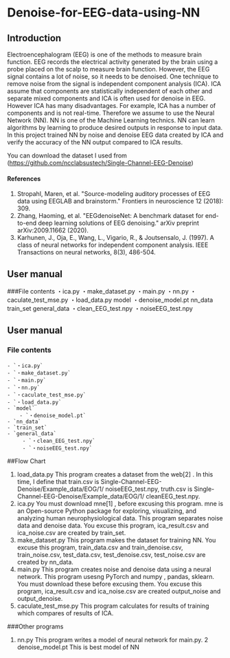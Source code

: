 # Denoise-for-EEG-data-using-NN

## Introduction
Electroencephalogram (EEG) is one of the methods to measure brain function. EEG
records the electrical activity generated by the brain using a probe placed on the scalp to measure brain function. However, the EEG signal contains a lot of noise, so it needs to be denoised. One technique to remove noise from the signal is independent component analysis (ICA). ICA assume that components are statistically independent of each other and separate mixed components and ICA is often used for denoise in EEG. However ICA has many disadvantages. For example, ICA has a number of components and is not real-time. Therefore we assume to use the Neural Network (NN). NN is one of the Machine Learning technics. NN can learn algorithms by learning to produce desired outputs in response to input data. In this project trained NN by noise and denoise EEG data created by ICA and verify the accuracy of the NN output compared to ICA results.

You can download the dataset I used from (https://github.com/ncclabsustech/Single-Channel-EEG-Denoise)


#### References
1. Stropahl, Maren, et al. "Source-modeling auditory processes of EEG data using EEGLAB and brainstorm." Frontiers in neuroscience 12 (2018): 309.
2. Zhang, Haoming, et al. "EEGdenoiseNet: A benchmark dataset for end-to-end deep learning solutions of EEG denoising." arXiv preprint arXiv:2009.11662 (2020).
3. Karhunen, J., Oja, E., Wang, L., Vigario, R., & Joutsensalo, J. (1997). A class of neural networks for independent component analysis. IEEE Transactions on neural networks, 8(3), 486-504.


## User manual
###File contents
    ・ica.py
    ・make_dataset.py
    ・main.py
    ・nn.py
    ・caculate_test_mse.py
    ・load_data.py
    model
        ・denoise_model.pt
    nn_data
    train_set
    general_data
        ・clean_EEG_test.npy
        ・noiseEEG_test.npy
 ## User manual

### File contents

    - `・ica.py`
    - `・make_dataset.py`
    - `・main.py`
    - `・nn.py`
    - `・caculate_test_mse.py`
    - `・load_data.py`
    - `model`
        - `・denoise_model.pt`
    - `nn_data`
    - `train_set`
    - `general_data`
         - `・clean_EEG_test.npy`
         - `・noiseEEG_test.npy`

 
##Flow Chart
1. load_data.py
This program creates a dataset from the web[2]
. In this time, I define that train.csv is
Single-Channel-EEG-Denoise/Example_data/EOG/1/ noiseEEG_test.npy, truth.csv is
Single-Channel-EEG-Denoise/Example_data/EOG/1/ cleanEEG_test.npy.
2. ica.py
You must download mne[1]
, before excusing this program. mne is an Open-source Python
package for exploring, visualizing, and analyzing human neurophysiological data. This
program separates noise data and denoise data. You excuse this program, ica_result.csv
and ica_noise.csv are created by train_set.
3. make_dataset.py
This program makes the dataset for training NN. You excuse this program, train_data.csv
and train_denoise.csv, train_noise.csv, test_data.csv, test_denoise.csv, test_noise.csv are
created by nn_data.
4. main.py
This program creates noise and denoise data using a neural network. This program
usesng PyTorch and numpy , pandas, sklearn. You must download these before excusing
them. You excuse this program, ica_result.csv and ica_noise.csv are created output_noise
and output_denoise.
5. caculate_test_mse.py
This program calculates for results of training which compares of results of ICA.

###Other programs
1. nn.py
This program writes a model of neural network for main.py.
2 denoise_model.pt
This is best model of NN

